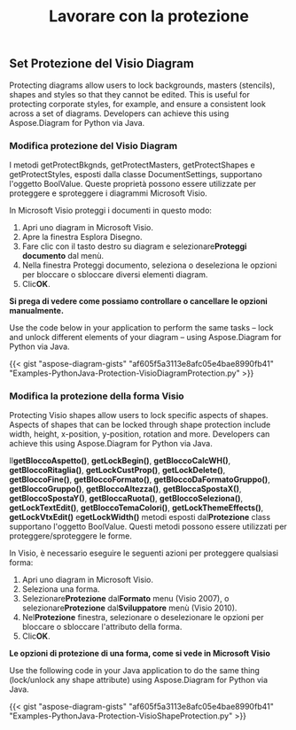 ﻿---
title: Lavorare con la protezione
type: docs
weight: 90
url: /it/python-java/working-with-protection/
---
## **Set Protezione del Visio Diagram**
Protecting diagrams allow users to lock backgrounds, masters (stencils), shapes and styles so that they cannot be edited. This is useful for protecting corporate styles, for example, and ensure a consistent look across a set of diagrams. Developers can achieve this using Aspose.Diagram for Python via Java.

### **Modifica protezione del Visio Diagram**
I metodi getProtectBkgnds, getProtectMasters, getProtectShapes e getProtectStyles, esposti dalla classe DocumentSettings, supportano l'oggetto BoolValue. Queste proprietà possono essere utilizzate per proteggere e sproteggere i diagrammi Microsoft Visio.

In Microsoft Visio proteggi i documenti in questo modo:

1. Apri uno diagram in Microsoft Visio.
1. Apre la finestra Esplora Disegno.
1.  Fare clic con il tasto destro su diagram e selezionare**Proteggi documento** dal menù.
1. Nella finestra Proteggi documento, seleziona o deseleziona le opzioni per bloccare o sbloccare diversi elementi diagram.
1.  Clic**OK**.

**Si prega di vedere come possiamo controllare o cancellare le opzioni manualmente.** 

Use the code below in your application to perform the same tasks – lock and unlock different elements of your diagram – using Aspose.Diagram for Python via Java.

{{< gist "aspose-diagram-gists" "af605f5a3113e8afc05e4bae8990fb41" "Examples-PythonJava-Protection-VisioDiagramProtection.py" >}}

### **Modifica la protezione della forma Visio**
Protecting Visio shapes allow users to lock specific aspects of shapes. Aspects of shapes that can be locked through shape protection include width, height, x-position, y-position, rotation and more. Developers can achieve this using Aspose.Diagram for Python via Java.

 Il**getBloccoAspetto()**, **getLockBegin()**, **getBloccoCalcWH()**, **getBloccoRitaglia()**, **getLockCustProp()**, **getLockDelete()**, **getBloccoFine()**, **getBloccoFormato()**, **getBloccoDaFormatoGruppo()**, **getBloccoGruppo()**, **getBloccoAltezza()**, **getBloccaSpostaX()**, **getBloccoSpostaY()**, **getBloccaRuota()**, **getBloccoSeleziona()**, **getLockTextEdit()**, **getBloccoTemaColori()**, **getLockThemeEffects()**, **getLockVtxEdit()** e**getLockWidth()** metodi esposti dal**Protezione** class supportano l'oggetto BoolValue. Questi metodi possono essere utilizzati per proteggere/sproteggere le forme.

In Visio, è necessario eseguire le seguenti azioni per proteggere qualsiasi forma:

1. Apri uno diagram in Microsoft Visio.
1. Seleziona una forma.
1.  Selezionare**Protezione** dal**Formato** menu (Visio 2007), o selezionare**Protezione** dal**Sviluppatore** menù (Visio 2010).
1.  Nel**Protezione** finestra, selezionare o deselezionare le opzioni per bloccare o sbloccare l'attributo della forma.
1.  Clic**OK**.

**Le opzioni di protezione di una forma, come si vede in Microsoft Visio** 

Use the following code in your Java application to do the same thing (lock/unlock any shape attribute) using Aspose.Diagram for Python via Java.

{{< gist "aspose-diagram-gists" "af605f5a3113e8afc05e4bae8990fb41" "Examples-PythonJava-Protection-VisioShapeProtection.py" >}}
